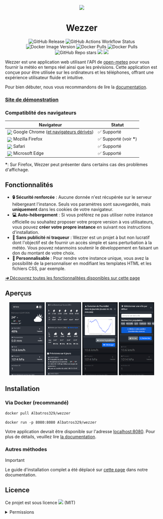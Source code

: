 <div align="center">

<img src="https://icons.iconarchive.com/icons/bokehlicia/captiva/256/weather-icon.png" width="120px">

# Wezzer 

![GitHub Release](https://img.shields.io/github/v/release/Albatros329/Wezzer?logo=github&label=github)
![GitHub Actions Workflow Status](https://img.shields.io/github/actions/workflow/status/Albatros329/Wezzer/build_dev.yml?logo=docker&label=build)
![Docker Image Version](https://img.shields.io/docker/v/albatros329/wezzer?logo=docker&label=docker)
![Docker Pulls](https://img.shields.io/docker/pulls/albatros329/wezzer?logo=docker&label=pulls)
![Docker Pulls](https://img.shields.io/docker/pulls/luckyluka17/wezzer?logo=docker&label=pulls+(archive))
![GitHub Repo stars](https://img.shields.io/github/stars/Albatros329/Wezzer?style=flat&color=yellow&logo=github)
[![](https://img.shields.io/badge/Soutenir%20le%20projet-grey?logo=buymeacoffee)](https://buymeacoffee.com/Albatros329)
[![](https://img.shields.io/badge/Documentation-white?logo=materialformkdocs)](https://Albatros329.github.io/Wezzer)


</div>

Wezzer est une application web utilisant l'API de [open-meteo](https://open-meteo.com/) pour vous fournir la météo en temps réel ainsi que les prévisions. Cette application est conçue pour être utilisée sur les ordinateurs et les téléphones, offrant une expérience utilisateur fluide et intuitive.

Pour bien débuter, nous vous recommandons de lire la [documentation](https://Albatros329.github.io/Wezzer/).

### [Site de démonstration](https://wezzer.tech)

### Compatiblité des navigateurs
| Navigateur         | Statut           |
| ---| --- |
| <img src="https://zupimages.net/up/24/36/384b.png" width="17px" style="vertical-align: middle;"> Google Chrome ([et navigateurs dérivés](https://fr.wikipedia.org/wiki/Chromium#Autres_navigateurs_fond%C3%A9s_sur_Chromium))   | ✅ Supporté |
| <img src="https://logodownload.org/wp-content/uploads/2019/11/firefox-logo-1.png" width="17px" style="vertical-align: middle;"> Mozilla Firefox   | ✅ Supporté (voir __*__) |
| <img src="https://cdn-icons-png.flaticon.com/512/668/668290.png" width="17px" style="vertical-align: middle;"> Safari            | ✅ Supporté |
| <img src="https://logodownload.org/wp-content/uploads/2017/05/microsoft-edge-logo-8.png" width="17px" style="vertical-align: middle;"> Microsoft Edge    | ✅ Supporté |

__*__: Sur Firefox, Wezzer peut présenter dans certains cas des problèmes d'affichage.

## Fonctionnalités

- **🔒 Sécurité renforcée** : Aucune donnée n'est récupérée sur le serveur hébergeant l'instance. Seuls vos paramètres sont sauvegardés, mais **uniquement** dans les cookies de votre navigateur.
- **💻 Auto-hébergement** : Si vous préférez ne pas utiliser notre instance officielle ou souhaitez proposer votre propre version à vos utilisateurs, vous pouvez **créer votre propre instance** en suivant nos instructions d'installation.
- **📣 Sans publicité ni traqueur** : Wezzer est un projet à but non lucratif dont l'objectif est de fournir un accès simple et sans perturbation à la météo. Vous pouvez néanmoins soutenir le développement en faisant un don du montant de votre choix.
- **🎨 Personnalisable** : Pour rendre votre instance unique, vous avez la possibilité de la personnaliser en modifiant les templates HTML et les fichiers CSS, par exemple.

[**_➔_** Découvrez toutes les fonctionnalitées disponibles sur cette page](https://Albatros329.github.io/Wezzer/#fonctionnalitees)

## Aperçus

<div align="center">

<img src="gallery/fr/sc1.png" width="23%">
<img src="gallery/fr/sc2.png" width="23%">
<img src="gallery/fr/sc3.png" width="23%">
<img src="gallery/fr/sc4.png" width="23%">

</div>

## Installation

### Via Docker (recommandé)

```
docker pull Albatros329/wezzer
```

```
docker run -p 8080:8080 Albatros329/wezzer
```

Votre application devrait être disponible sur l'adresse [localhost:8080](http://localhost:8080). Pour plus de détails, veuillez lire [la documentation](https://Albatros329.github.io/Wezzer/install/#installation-et-utilisation).

### Autres méthodes

> [!IMPORTANT]  
> Le guide d'installation complet a été déplacé sur [cette page](https://Albatros329.github.io/Wezzer/install/#installation-et-utilisation) dans notre documentation.

## Licence

<p>Ce projet est sous licence <img src="https://upload.wikimedia.org/wikipedia/commons/thumb/0/0c/MIT_logo.svg/1920px-MIT_logo.svg.png" width="20px"> (MIT)</p>


<details>
<summary>Permissions</summary>

- **Usage commercial** : Vous pouvez utiliser ce projet à des fins commerciales.
    - *Exemple* : Intégrer ce projet dans une application que vous vendez.

- **Modification** : Vous êtes autorisé à modifier ce projet.
    - *Exemple* : Ajouter de nouvelles fonctionnalités ou changer le code existant.

- **Distribution** : Vous pouvez distribuer des copies de ce projet.
    - *Exemple* : Partager ce projet avec d'autres développeurs ou inclure le code dans un autre projet.

- **Usage privé** : Vous pouvez utiliser ce projet à titre privé.
    - *Exemple* : Utiliser ce projet pour un projet personnel ou un hobby.

### Limitations

- **Responsabilité** : Le projet est fourni sans aucune garantie. Nous ne sommes pas responsables des dommages ou problèmes résultant de l'utilisation de ce projet.
  - *Exemple* : Si vous utilisez ce projet et qu'il cause des problèmes dans votre système, nous ne pouvons pas être tenus responsables.

- **Garantie** : Aucune garantie n'est fournie avec ce projet. Utilisez-le à vos propres risques.
  - *Exemple* : Si quelque chose ne fonctionne pas comme prévu, il n'y a pas de garantie que cela sera corrigé.

### Conditions

- **Préservation de l'avis de droit d'auteur et de la notice de licence** : Vous devez conserver les mentions de copyright et les avis de licence dans toutes les copies ou parties substantielles du projet.
  - *Exemple* : Si vous distribuez le projet, assurez-vous que le fichier de licence MIT est inclus.

</details>
